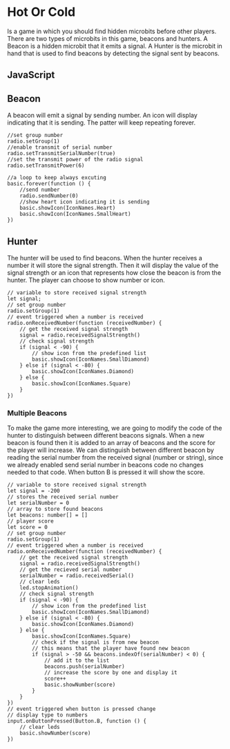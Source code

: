 # Hot Or Cold

Is a game in which you should find hidden microbits before other players. There are two types of microbits in this game, beacons and hunters. A Beacon is a hidden microbit that it emits a signal. A Hunter is the microbit in hand that is used to find beacons by detecting the signal sent by beacons.

## JavaScript

## Beacon
A beacon will emit a signal by sending number. An icon will display indicating that it is sending. The patter will keep repeating forever.

```
//set group number
radio.setGroup(1)
//enable transmit of serial number
radio.setTransmitSerialNumber(true)
//set the transmit power of the radio signal
radio.setTransmitPower(6)

//a loop to keep always excuting
basic.forever(function () {
    //send number
    radio.sendNumber(0)
    //show heart icon indicating it is sending
    basic.showIcon(IconNames.Heart)
    basic.showIcon(IconNames.SmallHeart)
})
```

## Hunter
The hunter will be used to find beacons. When the hunter receives a number it will store the signal strength. Then it will display the value of the signal strength or an icon that represents how close the beacon is from the hunter. The player can choose to show number or icon.

```
// variable to store received signal strength
let signal;
// set group number
radio.setGroup(1)
// event triggered when a number is received
radio.onReceivedNumber(function (receivedNumber) {
    // get the received signal strength
    signal = radio.receivedSignalStrength()
    // check signal strength
    if (signal < -90) {
        // show icon from the predefined list
        basic.showIcon(IconNames.SmallDiamond)
    } else if (signal < -80) {
        basic.showIcon(IconNames.Diamond)
    } else {
        basic.showIcon(IconNames.Square)
    }
})

```

### Multiple Beacons

To make the game more interesting, we are going to modify the code of the hunter to distinguish between different beacons signals. When a new beacon is found then it is added to an array of beacons and the score for the player will increase. We can distinguish between different beacon by reading the serial number from the received signal (number or string), since we already enabled send serial number in beacons code no changes needed to that code. When button B is pressed it will show the score.

```
// variable to store received signal strength
let signal = -200
// stores the received serial number
let serialNumber = 0
// array to store found beacons
let beacons: number[] = []
// player score
let score = 0
// set group number
radio.setGroup(1)
// event triggered when a number is received
radio.onReceivedNumber(function (receivedNumber) {
    // get the received signal strength
    signal = radio.receivedSignalStrength()
    // get the recieved serial number
    serialNumber = radio.receivedSerial()
    // clear leds
    led.stopAnimation()
    // check signal strength
    if (signal < -90) {
        // show icon from the predefined list
        basic.showIcon(IconNames.SmallDiamond)
    } else if (signal < -80) {
        basic.showIcon(IconNames.Diamond)
    } else {
        basic.showIcon(IconNames.Square)
        // check if the signal is from new beacon
        // this means that the player have found new beacon
        if (signal > -50 && beacons.indexOf(serialNumber) < 0) {
            // add it to the list
            beacons.push(serialNumber)
            // increase the score by one and display it
            score++
            basic.showNumber(score)
        }
    }
})
// event triggered when button is pressed change
// display type to numbers
input.onButtonPressed(Button.B, function () {
    // clear leds
    basic.showNumber(score)
})
```

